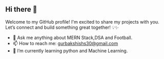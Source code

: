 ## Hi there 👋


Welcome to my GitHub profile!
I'm excited to share my projects with you. Let’s connect and build something great together! 💡✨
- 💬 Ask me anything about MERN Stack,DSA and Football. 
- 📫 How to reach me: gurbakshishs30@gmail.com
- 🌱 I’m currently learning python and Machine Learning.


<!--
**Gurbakshish30/Gurbakshish30** is a ✨ _special_ ✨ repository because its `README.md` (this file) appears on your GitHub profile.

Here are some ideas to get you started:

- 🔭 I’m currently working on ...
- 🌱 I’m currently learning ...
- 👯 I’m looking to collaborate on ...
- 🤔 I’m looking for help with ...
- 💬 Ask me about ...
- 📫 How to reach me: ...
- 😄 Pronouns: ...
- ⚡ Fun fact: ...
-->
